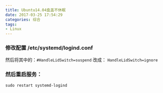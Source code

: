 ```yaml
---
title: Ubuntu14.04盒盖不休眠
date: 2017-03-25 17:54:29
categories: 综合
tags:
- Linux
---
```


### 修改配置 /etc/systemd/logind.conf
然后将其中的：`#HandleLidSwitch=suspend` 改成： `HandleLidSwitch=ignore`

### 然后重启服务：
```
sudo restart systemd-logind
```
